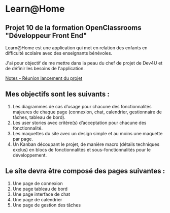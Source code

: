 # Learn@Home

## Projet 10 de la formation OpenClassrooms "Développeur Front End"

Learn@Home est une application qui met en relation des enfants en difficulté scolaire avec des enseignants 
bénévoles.

J'ai pour objectif de me mettre dans la peau du chef de projet de Dev4U et de définir les besoins de l'application.

[Notes - Réunion lancement du projet](https://s3-eu-west-1.amazonaws.com/course.oc-static.com/projects/Front-End+V2/P8+-+Gestion+de+projet/Notes+-+Re%CC%81union+Learn@Home.pdf)

## Mes objectifs sont les suivants :

1. Les diagrammes de cas d’usage pour chacune des fonctionnalités majeures de chaque page (connexion, chat, calendrier, gestionnaire de tâches, tableau de bord).
2. Les user stories avec critère(s) d’acceptation pour chacune des fonctionnalité.
3. Les maquettes du site avec un design simple et au moins une maquette par page.
4. Un Kanban découpant le projet, de manière macro (détails techniques exclus) en blocs de fonctionnalités et sous-fonctionnalités pour le développement.

## Le site devra être composé des pages suivantes : 

1. Une page de connexion
2. Une page tableau de bord
3. Une page interface de chat
4. Une page de calendrier
5. Une page de gestion des tâches

